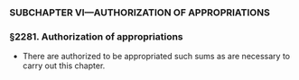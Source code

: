 ### SUBCHAPTER VI—AUTHORIZATION OF APPROPRIATIONS

### §2281. Authorization of appropriations
* There are authorized to be appropriated such sums as are necessary to carry out this chapter.